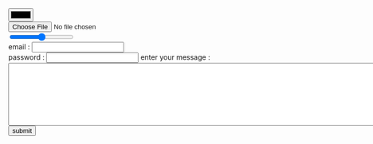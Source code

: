 <head>
  <link rel="stylesheet" href="css/styles.css">
</head>
<form class="" action="mailto:dibyendu02@gmail.com" method="post">
  <input type="color" name="" value=""><br>
  <input type="file" name="" value=""><br>
  <input type="range" name="" value=""><br>
  <label>email :</label>
  <input type="email" name="email" value=""><br>
  <label>password :</label>
  <input type="password" name="password" value="">
  <label>enter your message :</label>
  <textarea name="name" rows="8" cols="100"></textarea>
  <input type="submit" name="submit" value="submit">
</form>
